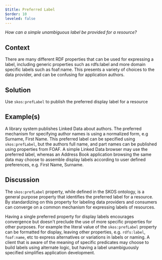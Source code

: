 ```yaml
---
$title: Preferred Label
$order: 10
leveled: false
---
```


*How can a simple unambiguous label be provided for a resource?*

## Context

There are many different RDF properties that can be used for expressing a label, including generic properties such as rdfs:label and more domain specific labels such as foaf:name. This presents a variety of choices to the data provider, and can be confusing for application authors.

## Solution

Use `skos:prefLabel` to publish the preferred display label for a resource

## Example(s)

A library system publishes Linked Data about authors. The preferred mechanism for specifying author names is using a normalized form, e.g Surname, First Name. This preferred label can be specified using `skos:prefLabel`, but the authors full name, and part names can be published using properties from FOAF. A simple Linked Data browser may use the preferred label, whereas an Address Book application browsing the same data may choose to assemble display labels according to user defined preferences, e.g. First Name, Surname.

## Discussion

The `skos:prefLabel` property, while defined in the SKOS ontology, is a general purpose property that identifies the preferred label for a resource. By standardizing on this property for labeling data providers and consumers can converge on a common mechanism for expressing labels of resources.

Having a single preferred property for display labels encourages convergence but doesn't preclude the use of more specific properties for other purposes. For example the literal value of the `skos:prefLabel` property can be formatted for display, leaving other properties, e.g. `rdfs:label`, `foaf:name`, etc to express alternatives or variations in labels or naming. A client that is aware of the meaning of specific predicates may choose to build labels using alternate logic, but having a label unambiguously specified simplifies application development.
